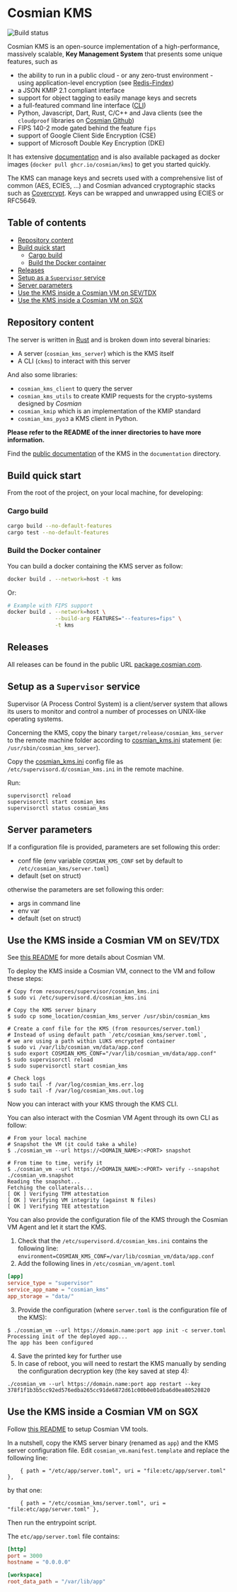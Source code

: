 # Cosmian KMS

![Build status](https://github.com/Cosmian/kms/actions/workflows/ci.yml/badge.svg?branch=main)

Cosmian KMS is an open-source implementation of a high-performance, massively scalable, **Key Management System** that presents some unique features, such as

- the ability to run in a public cloud - or any zero-trust environment - using application-level encryption (see [Redis-Findex](https://docs.cosmian.com/cosmian_key_management_system/replicated_mode/))
- a JSON KMIP 2.1 compliant interface
- support for object tagging to easily manage keys and secrets
- a full-featured command line interface ([CLI](https://docs.cosmian.com/cosmian_key_management_system/cli/cli/))
- Python, Javascript, Dart, Rust, C/C++ and Java clients (see the `cloudproof` libraries on [Cosmian Github](https://github.com/Cosmian))
- FIPS 140-2 mode gated behind the feature `fips`
- support of Google Client Side Encryption (CSE)
- support of Microsoft Double Key Encryption (DKE)

It has extensive [documentation](https://docs.cosmian.com/cosmian_key_management_system/) and is also available packaged as docker images (`docker pull ghcr.io/cosmian/kms`) to get you started quickly.

The KMS can manage keys and secrets used with a comprehensive list of common (AES, ECIES, ...) and Cosmian advanced cryptographic stacks such as [Covercrypt](https://github.com/Cosmian/cover_crypt). Keys can be wrapped and unwrapped using ECIES or RFC5649.

## Table of contents

<!-- toc -->

- [Repository content](#repository-content)
- [Build quick start](#build-quick-start)
  * [Cargo build](#cargo-build)
  * [Build the Docker container](#build-the-docker-container)
- [Releases](#releases)
- [Setup as a `Supervisor` service](#setup-as-a-supervisor-service)
- [Server parameters](#server-parameters)
- [Use the KMS inside a Cosmian VM on SEV/TDX](#use-the-kms-inside-a-cosmian-vm-on-sevtdx)
- [Use the KMS inside a Cosmian VM on SGX](#use-the-kms-inside-a-cosmian-vm-on-sgx)

<!-- tocstop -->

## Repository content

The server is written in [Rust](https://www.rust-lang.org/) and is broken down into several binaries:

- A server (`cosmian_kms_server`) which is the KMS itself
- A CLI (`ckms`) to interact with this server

And also some libraries:

- `cosmian_kms_client` to query the server
- `cosmian_kms_utils` to create KMIP requests for the crypto-systems designed by _Cosmian_
- `cosmian_kmip` which is an implementation of the KMIP standard
- `cosmian_kms_pyo3` a KMS client in Python.

**Please refer to the README of the inner directories to have more information.**

Find the [public documentation](https://docs.cosmian.com) of the KMS in the `documentation` directory.

## Build quick start

From the root of the project, on your local machine, for developing:

### Cargo build

```sh
cargo build --no-default-features
cargo test --no-default-features
```

### Build the Docker container

You can build a docker containing the KMS server as follow:

 ```sh
docker build . --network=host -t kms
```

Or:

```sh
# Example with FIPS support
docker build . --network=host \
               --build-arg FEATURES="--features=fips" \
               -t kms
```

## Releases

All releases can be found in the public URL [package.cosmian.com](https://package.cosmian.com/kms/).

## Setup as a `Supervisor` service

Supervisor (A Process Control System) is a client/server system that allows its users to monitor and control a number of processes on UNIX-like operating systems.

Concerning the KMS, copy the binary `target/release/cosmian_kms_server` to the remote machine folder according to [cosmian_kms.ini](./resources/supervisor/cosmian_kms.ini) statement (ie: `/usr/sbin/cosmian_kms_server`).

Copy the [cosmian_kms.ini](./resources/supervisor/cosmian_kms.ini) config file as `/etc/supervisord.d/cosmian_kms.ini` in the remote machine.

Run:

```console
supervisorctl reload
supervisorctl start cosmian_kms
supervisorctl status cosmian_kms
```

## Server parameters

If a configuration file is provided, parameters are set following this order:

- conf file (env variable `COSMIAN_KMS_CONF` set by default to `/etc/cosmian_kms/server.toml`)
- default (set on struct)

otherwise the parameters are set following this order:

- args in command line
- env var
- default (set on struct)

## Use the KMS inside a Cosmian VM on SEV/TDX

See [this README](https://github.com/Cosmian/cosmian_vm) for more details about Cosmian VM.

To deploy the KMS inside a Cosmian VM, connect to the VM and follow these steps:

```console
# Copy from resources/supervisor/cosmian_kms.ini
$ sudo vi /etc/supervisord.d/cosmian_kms.ini

# Copy the KMS server binary
$ sudo cp some_location/cosmian_kms_server /usr/sbin/cosmian_kms

# Create a conf file for the KMS (from resources/server.toml)
# Instead of using default path `/etc/cosmian_kms/server.toml`,
# we are using a path within LUKS encrypted container
$ sudo vi /var/lib/cosmian_vm/data/app.conf
$ sudo export COSMIAN_KMS_CONF="/var/lib/cosmian_vm/data/app.conf"
$ sudo supervisorctl reload
$ sudo supervisorctl start cosmian_kms

# Check logs
$ sudo tail -f /var/log/cosmian_kms.err.log
$ sudo tail -f /var/log/cosmian_kms.out.log
```

Now you can interact with your KMS through the KMS CLI.

You can also interact with the Cosmian VM Agent through its own CLI as follow:

```console
# From your local machine
# Snapshot the VM (it could take a while)
$ ./cosmian_vm --url https://<DOMAIN_NAME>:<PORT> snapshot

# From time to time, verify it
$ ./cosmian_vm --url https://<DOMAIN_NAME>:<PORT> verify --snapshot ./cosmian_vm.snapshot
Reading the snapshot...
Fetching the collaterals...
[ OK ] Verifying TPM attestation
[ OK ] Verifying VM integrity (against N files)
[ OK ] Verifying TEE attestation
```

You can also provide the configuration file of the KMS through the Cosmian VM Agent and let it start the KMS.

1. Check that the `/etc/supervisord.d/cosmian_kms.ini` contains the following line:
`environment=COSMIAN_KMS_CONF=/var/lib/cosmian_vm/data/app.conf`
2. Add the following lines in `/etc/cosmian_vm/agent.toml`

```toml
[app]
service_type = "supervisor"
service_app_name = "cosmian_kms"
app_storage = "data/"
```

3. Provide the configuration (where `server.toml` is the configuration file of the KMS):

```console
$ ./cosmian_vm --url https://domain.name:port app init -c server.toml
Processing init of the deployed app...
The app has been configured
```

4. Save the printed key for further use
5. In case of reboot, you will need to restart the KMS manually by sending the configuration decryption key (the key saved at step 4):

```console
./cosmian_vm --url https://domain.name:port app restart --key 378f1f1b3b5cc92ed576edba265cc91de6872d61c00b0e01dba6d0ea80520820
```

## Use the KMS inside a Cosmian VM on SGX

Follow [this README](https://github.com/Cosmian/cosmian_vm/blob/main/resources/sgx/README.md) to setup Cosmian VM tools.

In a nutshell, copy the KMS server binary (renamed as `app`) and the KMS server configuration file. Edit `cosmian_vm.manifest.template` and replace the following line:

```jinja
    { path = "/etc/app/server.toml", uri = "file:etc/app/server.toml" },
```

by that one:

```jinja
    { path = "/etc/cosmian_kms/server.toml", uri = "file:etc/app/server.toml" },
```

Then run the entrypoint script.

The `etc/app/server.toml` file contains:

```toml
[http]
port = 3000
hostname = "0.0.0.0"

[workspace]
root_data_path = "/var/lib/app"
```
